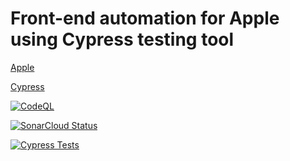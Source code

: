 # Front-end automation for Apple using Cypress testing tool

[Apple](https://www.apple.com/)

[Cypress](https://www.cypress.io/)


[![CodeQL](https://github.com/mohamedmoheyeldin/Apple_Cypress/actions/workflows/codeql.yml/badge.svg)](https://github.com/mohamedmoheyeldin/Apple_Cypress/actions/workflows/codeql.yml)




[![SonarCloud Status](https://sonarcloud.io/api/project_badges/measure?project=mohamedmoheyeldin_Apple_Cypress&metric=alert_status)](https://sonarcloud.io/summary/new_code?id=mohamedmoheyeldin_Apple_Cypress)




[![Cypress Tests](https://github.com/mohamedmoheyeldin/tesla_cypress/actions/workflows/cypress.yml/badge.svg)](https://github.com/mohamedmoheyeldin/tesla_cypress/actions/workflows/cypress.yml)
